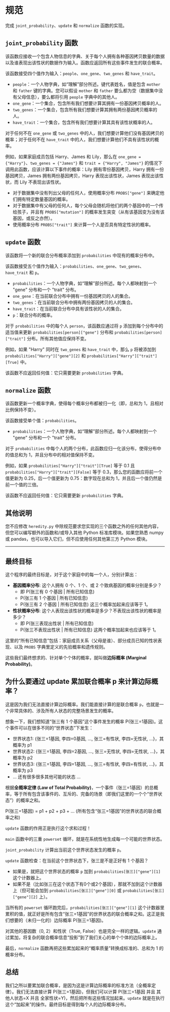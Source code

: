 # 规范

完成 `joint_probability`、`update` 和 `normalize` 函数的实现。

## `joint_probability` 函数

该函数应接收一个包含人物信息的字典、关于每个人拥有各种基因拷贝数量的数据以及谁表现出该性状的数据作为输入。函数应返回所有这些事件发生的联合概率。

该函数接受四个值作为输入：`people`、`one_gene`、`two_genes` 和 `have_trait`。

*   `people`：一个人物字典，如“理解”部分所述。键代表姓名，值是包含 `mother` 和 `father` 键的字典。您可以假设 `mother` 和 `father` 要么都为空（数据集中没有父母信息），要么都将引用 `people` 字典中的其他人。
*   `one_gene`：一个集合，包含所有我们想要计算其拥有一份基因拷贝概率的人。
*   `two_genes`：一个集合，包含所有我们想要计算其拥有两份基因拷贝概率的人。
*   `have_trait`：一个集合，包含所有我们想要计算其具有该性状概率的人。

对于任何不在 `one_gene` 或 `two_genes` 中的人，我们想要计算他们没有基因拷贝的概率；对于任何不在 `have_trait` 中的人，我们想要计算他们不具有该性状的概率。

例如，如果家庭成员包括 Harry、James 和 Lily，那么在 `one_gene = {"Harry"}`、`two_genes = {"James"}` 和 `trait = {"Harry", "James"}` 的情况下调用此函数，应该计算以下事件的概率：Lily 拥有零份基因拷贝，Harry 拥有一份基因拷贝，James 拥有两份基因拷贝，Harry 表现出该性状，James 表现出该性状，而 Lily 不表现出该性状。

*   对于数据集中没有列出父母的任何人，使用概率分布 `PROBS["gene"]` 来确定他们拥有特定数量基因的概率。
*   对于数据集中有父母的任何人，每个父母会随机将他们的两个基因中的一个传给孩子，并且有 `PROBS["mutation"]` 的概率发生突变（从有该基因变为没有该基因，或反之亦然）。
*   使用概率分布 `PROBS["trait"]` 来计算一个人是否具有特定性状的概率。

## `update` 函数

该函数将一个新的联合分布概率添加到 `probabilities` 中现有的概率分布中。

该函数接受五个值作为输入：`probabilities`、`one_gene`、`two_genes`、`have_trait` 和 `p`。

*   `probabilities`：一个人物字典，如“理解”部分所述。每个人都映射到一个 "gene" 分布和一个 "trait" 分布。
*   `one_gene`：在当前联合分布中拥有一份基因拷贝的人的集合。
*   `two_genes`：在当前联合分布中拥有两份基因拷贝的人的集合。
*   `have_trait`：在当前联合分布中具有该性状的人的集合。
*   `p`：联合分布的概率。

对于 `probabilities` 中的每个人 `person`，该函数应通过将 `p` 添加到每个分布中的适当值来更新 `probabilities[person]["gene"]` 分布和 `probabilities[person]["trait"]` 分布。所有其他值应保持不变。

例如，如果 "Harry" 同时在 `two_genes` 和 `have_trait` 中，那么 `p` 将被添加到 `probabilities["Harry"]["gene"][2]` 和 `probabilities["Harry"]["trait"][True]` 中。

该函数不应返回任何值：它只需要更新 `probabilities` 字典。

## `normalize` 函数

该函数更新一个概率字典，使得每个概率分布都被归一化（即，总和为 1，且相对比例保持不变）。

该函数接受单个值：`probabilities`。

*   `probabilities`：一个人物字典，如“理解”部分所述。每个人都映射到一个 "gene" 分布和一个 "trait" 分布。

对于 `probabilities` 中每个人的两个分布，此函数应归一化该分布，使得分布中的值总和为 1，并且分布中的相对值保持不变。

例如，如果 `probabilities["Harry"]["trait"][True]` 等于 0.1 且 `probabilities["Harry"]["trait"][False]` 等于 0.3，那么您的函数应将前一个值更新为 0.25，后一个值更新为 0.75：数字现在总和为 1，并且后一个值仍然是前一个值的三倍。

该函数不应返回任何值：它只需要更新 `probabilities` 字典。

## 其他说明

您不应修改 `heredity.py` 中除规范要求您实现的三个函数之外的任何其他内容，但您可以编写额外的函数和/或导入其他 Python 标准库模块。如果您熟悉 numpy 或 pandas，也可以导入它们，但不应使用任何其他第三方 Python 模块。

---

## 最终目标

这个程序的最终目标是，对于这个家庭中的每一个人，分别计算出：

*   **基因概率分布**: 这个人拥有 0 个、1 个、或 2 个致病基因的概率分别是多少？
    *   即 P(张三有 0 个基因 | 所有已知信息)
    *   P(张三有 1 个基因 | 所有已知信息)
    *   P(张三有 2 个基因 | 所有已知信息) 这三个概率加起来应该等于 1。
*   **性状概率分布**: 这个人表现出该性状的概率是多少？不表现出该性状的概率是多少？
    *   即 P(张三表现出性状 | 所有已知信息)
    *   P(张三不表现出性状 | 所有已知信息) 这两个概率加起来也应该等于 1。

这里的“所有已知信息”包括：家庭成员关系（父母是谁）、部分成员已知的性状表现、以及 `PROBS` 字典里定义的先验概率和遗传规则。

这些我们最终想求的、针对单个个体的概率，就叫做**边际概率 (Marginal Probability)**。

## 为什么要通过 update 累加联合概率 p 来计算边际概率？

这是因为我们无法直接计算边际概率。我们能直接计算的是联合概率 `p`，也就是一个非常具体的、涉及所有人状态的完整场景发生的概率。

想象一下，我们想知道“张三有 1 个基因”这个事件发生的概率 P(张三=1基因)。这个事件可以在很多不同的“世界状态”下发生：

*   世界状态1: {张三=1基因, 李四=0基因, ..., 张三=有性状, 李四=无性状, ...}，其概率为 p1
*   世界状态2: {张三=1基因, 李四=2基因, ..., 张三=无性状, 李四=无性状, ...}，其概率为 p2
*   世界状态3: {张三=1基因, 李四=1基因, ..., 张三=有性状, 李四=有性状, ...}，其概率为 p3
*   ... 还有很多很多其他可能的状态 ...

根据**全概率定律 (Law of Total Probability)**，一个事件（张三=1基因）的总概率，等于所有包含该事件的、互斥的、完备的场景（即我们这里的一个个“世界状态”）的概率之和。

P(张三=1基因) = p1 + p2 + p3 + ... (所有包含“张三=1基因”的世界状态的联合概率之和)

`update` 函数的作用正是执行这个求和过程！

`main` 函数中的三重 `powerset` 循环，就是在系统性地生成每一个可能的世界状态。

`joint_probability` 计算出当前这个世界状态发生的概率 `p`。

`update` 函数检查：在当前这个世界状态下，张三是不是正好有 1 个基因？

*   如果是，就把这个世界状态的概率 `p` 加到 `probabilities[张三]["gene"][1]` 这个计数器上。
*   如果不是（比如张三在这个状态下有0个或2个基因），那就不加到这个计数器上（但可能会加到 `probabilities[张三]["gene"][0]` 或 `probabilities[张三]["gene"][2]` 上）。

当所有的 `powerset` 循环跑完后，`probabilities[张三]["gene"][1]` 这个计数器里累积的值，就正好是所有包含“张三=1基因”的世界状态的联合概率之和。这正是我们想要的（未归一化的）边际概率 P(张三=1基因)。

对其他的基因数（0, 2）和性状（True, False）也是完全一样的逻辑。`update` 通过累加，将复杂的联合概率信息“投影”到了我们关心的单个个体的边际概率上。

最后，`normalize` 函数再把这些累加起来的“概率质量”转换成标准的、总和为 1 的概率分布。

## 总结

我们之所以要累加联合概率，是因为这是计算边际概率的标准方法（全概率定律）。我们无法直接计算 P(张三=1基因)，但我们可以计算 P(张三=1基因 并且 其他人状态=X 并且 全家性状=Y)，然后把所有这些情况加起来。`update` 就是在执行这个“加起来”的操作。最终目标是得到每个人的边际概率分布。
